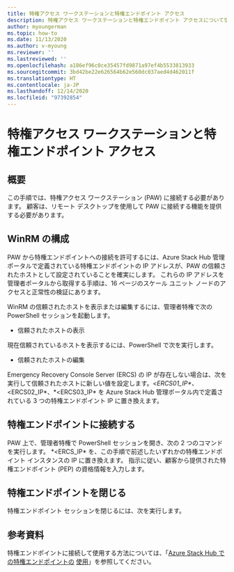```yaml
---
title: 特権アクセス ワークステーションと特権エンドポイント アクセス
description: 特権アクセス ワークステーションと特権エンドポイント アクセスについて学習します
author: myoungerman
ms.topic: how-to
ms.date: 11/13/2020
ms.author: v-myoung
ms.reviewer: ''
ms.lastreviewed: ''
ms.openlocfilehash: a186ef96c0ce35457fd9871a97ef4b5533813933
ms.sourcegitcommit: 3bd42be22e626564b62e560dc037aed4d462011f
ms.translationtype: HT
ms.contentlocale: ja-JP
ms.lasthandoff: 12/14/2020
ms.locfileid: "97392854"
---
```

# <a name="privileged-access-workstation-and-privileged-endpoint-access"></a>特権アクセス ワークステーションと特権エンドポイント アクセス

## <a name="overview"></a>概要

この手順では、特権アクセス ワークステーション (PAW) に接続する必要があります。 顧客は、リモート デスクトップを使用して PAW に接続する機能を提供する必要があります。

## <a name="configuring-the-winrm"></a>WinRM の構成

PAW から特権エンドポイントへの接続を許可するには、Azure Stack Hub 管理ポータルで定義されている特権エンドポイントの IP アドレスが、PAW の信頼されたホストとして設定されていることを確実にします。 これらの IP アドレスを管理者ポータルから取得する手順は、16 ページのスケール ユニット ノードのアクセスと正常性の検証にあります。

WinRM の信頼されたホストを表示または編集するには、管理者特権で次の PowerShell セッションを起動します。

-   信頼されたホストの表示

現在信頼されているホストを表示するには、PowerShell で次を実行します。

-   信頼されたホストの編集

Emergency Recovery Console Server (ERCS) の IP が存在しない場合は、次を実行して信頼されたホストに新しい値を設定します。*\<ERCS01_IP\*、*\<ERCS02_IP\*、*\<ERCS03_IP\* を Azure Stack Hub 管理ポータル内で定義されている 3 つの特権エンドポイント IP に置き換えます。

## <a name="connect-to-the-privileged-endpoint"></a>特権エンドポイントに接続する

PAW 上で、管理者特権で PowerShell セッションを開き、次の 2 つのコマンドを実行します。 *\<ERCS_IP\* を、この手順で前述したいずれかの特権エンドポイント インスタンスの IP に置き換えます。 指示に従い、顧客から提供された特権エンドポイント (PEP) の資格情報を入力します。

## <a name="close-the-privileged-endpoint"></a>特権エンドポイントを閉じる

特権エンドポイント セッションを閉じるには、次を実行します。

## <a name="further-reading"></a>参考資料

特権エンドポイントに接続して使用する方法については、「[Azure Stack Hub での特権エンドポイントの](https://docs.microsoft.com/azure-stack/operator/azure-stack-privileged-endpoint)
[使用](https://docs.microsoft.com/azure-stack/operator/azure-stack-privileged-endpoint)」を参照してください。
